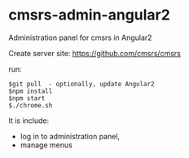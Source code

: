 # cmsrs-admin-angular2

Administration panel for cmsrs in Angular2

Create server site:
https://github.com/cmsrs/cmsrs

run:
```shell
$git pull  - optionally, update Angular2
$npm install
$npm start
$./chrome.sh
```

It is include:
- log in to administration panel,
- manage menus 
